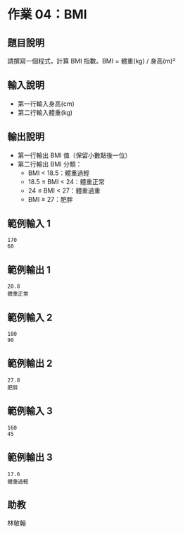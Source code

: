 # 作業 04：BMI

## 題目說明
請撰寫一個程式，計算 BMI 指數。BMI = 體重(kg) / 身高(m)²

## 輸入說明
- 第一行輸入身高(cm)
- 第二行輸入體重(kg)

## 輸出說明
- 第一行輸出 BMI 值（保留小數點後一位）
- 第二行輸出 BMI 分類：
  - BMI < 18.5：體重過輕
  - 18.5 ≤ BMI < 24：體重正常
  - 24 ≤ BMI < 27：體重過重
  - BMI ≥ 27：肥胖

## 範例輸入 1
```
170
60
```

## 範例輸出 1
```
20.8
體重正常
```

## 範例輸入 2
```
180
90
```

## 範例輸出 2
```
27.8
肥胖
```

## 範例輸入 3
```
160
45
```

## 範例輸出 3
```
17.6
體重過輕
```

## 助教
林敬翰 